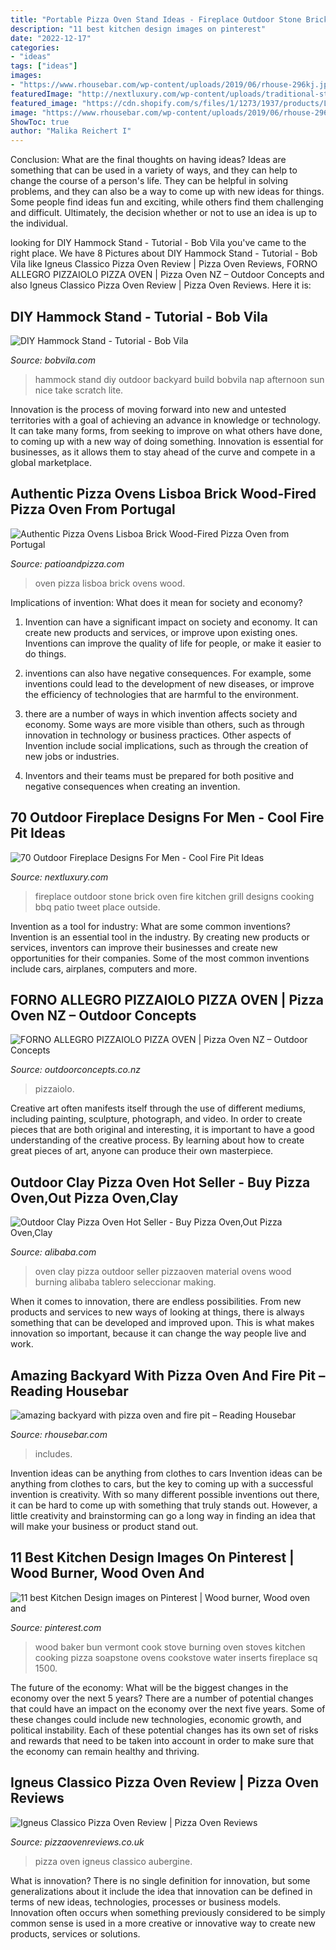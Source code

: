 ```yaml
---
title: "Portable Pizza Oven Stand Ideas - Fireplace Outdoor Stone Brick Oven Fire Kitchen Grill Designs Cooking Bbq Patio Tweet Place Outside"
description: "11 best kitchen design images on pinterest"
date: "2022-12-17"
categories:
- "ideas"
tags: ["ideas"]
images:
- "https://www.rhousebar.com/wp-content/uploads/2019/06/rhouse-296kj.jpg"
featuredImage: "http://nextluxury.com/wp-content/uploads/traditional-stone-outdoor-fireplace-with-brick-oven-and-grill.jpg"
featured_image: "https://cdn.shopify.com/s/files/1/1273/1937/products/Lisboa_Oven_Flames_600_grande.jpg?v=1494533353"
image: "https://www.rhousebar.com/wp-content/uploads/2019/06/rhouse-296kj.jpg"
ShowToc: true
author: "Malika Reichert I"
---
```



Conclusion: What are the final thoughts on having ideas?
Ideas are something that can be used in a variety of ways, and they can help to change the course of a person's life. They can be helpful in solving problems, and they can also be a way to come up with new ideas for things. Some people find ideas fun and exciting, while others find them challenging and difficult. Ultimately, the decision whether or not to use an idea is up to the individual.

	

		
looking for DIY Hammock Stand - Tutorial - Bob Vila you've came to the right place. We have 8 Pictures about DIY Hammock Stand - Tutorial - Bob Vila like Igneus Classico Pizza Oven Review | Pizza Oven Reviews, FORNO ALLEGRO PIZZAIOLO PIZZA OVEN | Pizza Oven NZ – Outdoor Concepts and also Igneus Classico Pizza Oven Review | Pizza Oven Reviews. Here it is:
		
    
## DIY Hammock Stand - Tutorial - Bob Vila

<img loading=lazy src="https://s3-production.bobvila.com/articles/wp-content/uploads/2016/08/DIYHammockStand_CompletedVertical.jpg" onerror="this.onerror=null;this.src='https://tse2.mm.bing.net/th?id=OIP.AwPnk4N-gb1ndFNjTnS-IwHaJ3&amp;pid=15.1';" alt="DIY Hammock Stand - Tutorial - Bob Vila">

_Source: bobvila.com_

>hammock stand diy outdoor backyard build bobvila nap afternoon sun nice take scratch lite. 

	

Innovation is the process of moving forward into new and untested territories with a goal of achieving an advance in knowledge or technology. It can take many forms, from seeking to improve on what others have done, to coming up with a new way of doing something. Innovation is essential for businesses, as it allows them to stay ahead of the curve and compete in a global marketplace.

    
## Authentic Pizza Ovens Lisboa Brick Wood-Fired Pizza Oven From Portugal

<img loading=lazy src="https://cdn.shopify.com/s/files/1/1273/1937/products/Lisboa_Oven_Flames_600_grande.jpg?v=1494533353" onerror="this.onerror=null;this.src='https://tse4.mm.bing.net/th?id=OIP.S9MYb-QB8BV-Fmm1Ai8gJgHaGs&amp;pid=15.1';" alt="Authentic Pizza Ovens Lisboa Brick Wood-Fired Pizza Oven from Portugal">

_Source: patioandpizza.com_

>oven pizza lisboa brick ovens wood. 

	

Implications of invention: What does it mean for society and economy?
1. Invention can have a significant impact on society and economy. It can create new products and services, or improve upon existing ones. Inventions can improve the quality of life for people, or make it easier to do things.
2. inventions can also have negative consequences. For example, some inventions could lead to the development of new diseases, or improve the efficiency of technologies that are harmful to the environment.

3. there are a number of ways in which invention affects society and economy. Some ways are more visible than others, such as through innovation in technology or business practices. Other aspects of Invention include social implications, such as through the creation of new jobs or industries.

4. Inventors and their teams must be prepared for both positive and negative consequences when creating an invention.

    
## 70 Outdoor Fireplace Designs For Men - Cool Fire Pit Ideas

<img loading=lazy src="http://nextluxury.com/wp-content/uploads/traditional-stone-outdoor-fireplace-with-brick-oven-and-grill.jpg" onerror="this.onerror=null;this.src='https://tse2.mm.bing.net/th?id=OIP.4-I9BIXP0oSLprpFyyJ3XwHaJb&amp;pid=15.1';" alt="70 Outdoor Fireplace Designs For Men - Cool Fire Pit Ideas">

_Source: nextluxury.com_

>fireplace outdoor stone brick oven fire kitchen grill designs cooking bbq patio tweet place outside. 

	

Invention as a tool for industry: What are some common inventions?
Invention is an essential tool in the industry. By creating new products or services, inventors can improve their businesses and create new opportunities for their companies. Some of the most common inventions include cars, airplanes, computers and more.

    
## FORNO ALLEGRO PIZZAIOLO PIZZA OVEN | Pizza Oven NZ – Outdoor Concepts

<img loading=lazy src="https://cdn.shopify.com/s/files/1/2488/2726/products/21_1024x1024.jpg?v=1574998051" onerror="this.onerror=null;this.src='https://tse4.mm.bing.net/th?id=OIP.WB9SHJePQyo2KrdTO1uWMAHaFd&amp;pid=15.1';" alt="FORNO ALLEGRO PIZZAIOLO PIZZA OVEN | Pizza Oven NZ – Outdoor Concepts">

_Source: outdoorconcepts.co.nz_

>pizzaiolo. 

	

Creative art often manifests itself through the use of different mediums, including painting, sculpture, photograph, and video. In order to create pieces that are both original and interesting, it is important to have a good understanding of the creative process. By learning about how to create great pieces of art, anyone can produce their own masterpiece.

    
## Outdoor Clay Pizza Oven Hot Seller - Buy Pizza Oven,Out Pizza Oven,Clay

<img loading=lazy src="https://sc02.alicdn.com/kf/HTB1F20YHXXXXXb3apXXq6xXFXXXV/200588423/HTB1F20YHXXXXXb3apXXq6xXFXXXV.jpg" onerror="this.onerror=null;this.src='https://tse2.mm.bing.net/th?id=OIP.eLT_UdviTHMu39cWYoQUUQHaHa&amp;pid=15.1';" alt="Outdoor Clay Pizza Oven Hot Seller - Buy Pizza Oven,Out Pizza Oven,Clay">

_Source: alibaba.com_

>oven clay pizza outdoor seller pizzaoven material ovens wood burning alibaba tablero seleccionar making. 

	

When it comes to innovation, there are endless possibilities. From new products and services to new ways of looking at things, there is always something that can be developed and improved upon. This is what makes innovation so important, because it can change the way people live and work.

    
## Amazing Backyard With Pizza Oven And Fire Pit – Reading Housebar

<img loading=lazy src="https://www.rhousebar.com/wp-content/uploads/2019/06/rhouse-296kj.jpg" onerror="this.onerror=null;this.src='https://tse3.mm.bing.net/th?id=OIP.ADE_m8J3TXZRsOS1YxBiyAHaEV&amp;pid=15.1';" alt="amazing backyard with pizza oven and fire pit – Reading Housebar">

_Source: rhousebar.com_

>includes. 

	

Invention ideas can be anything from clothes to cars
Invention ideas can be anything from clothes to cars, but the key to coming up with a successful invention is creativity. With so many different possible inventions out there, it can be hard to come up with something that truly stands out. However, a little creativity and brainstorming can go a long way in finding an idea that will make your business or product stand out.

    
## 11 Best Kitchen Design Images On Pinterest | Wood Burner, Wood Oven And

<img loading=lazy src="https://i.pinimg.com/736x/9d/f5/2e/9df52e68f3b99a3173c244ef52beb4a7--wood-burning-cook-stove-wood-burning-fireplaces.jpg" onerror="this.onerror=null;this.src='https://tse1.mm.bing.net/th?id=OIP.2cseI8A0JsdpjV4qzlDucQHaJ-&amp;pid=15.1';" alt="11 best Kitchen Design images on Pinterest | Wood burner, Wood oven and">

_Source: pinterest.com_

>wood baker bun vermont cook stove burning oven stoves kitchen cooking pizza soapstone ovens cookstove water inserts fireplace sq 1500. 

	

The future of the economy: What will be the biggest changes in the economy over the next 5 years?
There are a number of potential changes that could have an impact on the economy over the next five years. Some of these changes could include new technologies, economic growth, and political instability. Each of these potential changes has its own set of risks and rewards that need to be taken into account in order to make sure that the economy can remain healthy and thriving.

    
## Igneus Classico Pizza Oven Review | Pizza Oven Reviews

<img loading=lazy src="https://www.pizzaovenreviews.co.uk/wp-content/uploads/2017/05/Igneus-Classico-Pizza-oven.jpg" onerror="this.onerror=null;this.src='https://tse1.mm.bing.net/th?id=OIP.wwhAAwh7qjQFY1SBH30ntQHaIt&amp;pid=15.1';" alt="Igneus Classico Pizza Oven Review | Pizza Oven Reviews">

_Source: pizzaovenreviews.co.uk_

>pizza oven igneus classico aubergine. 

	

What is innovation?
There is no single definition for innovation, but some generalizations about it include the idea that innovation can be defined in terms of new ideas, technologies, processes or business models. Innovation often occurs when something previously considered to be simply common sense is used in a more creative or innovative way to create new products, services or solutions.

